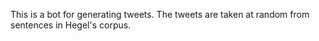 This is a bot for generating tweets. The tweets are taken at random from sentences in Hegel's corpus.